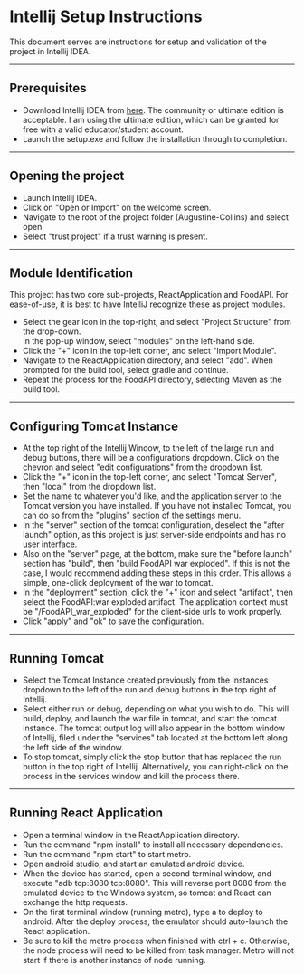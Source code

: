 <h1>Intellij Setup Instructions</h1>
<p>This document serves are instructions for setup and validation of the project in Intellij IDEA.</p>
<hr>

<h2>Prerequisites</h2>
<ul>
    <li>Download Intellij IDEA from <a href="https://www.jetbrains.com/idea/download/">here</a>.  The community or ultimate edition is acceptable.  
        I am using the ultimate edition, which can be granted for free with a valid educator/student account.</li>
    <li>Launch the setup.exe and follow the installation through to completion.</li>
</ul>
<hr>

<h2>Opening the project</h2>
<ul>
    <li>Launch Intellij IDEA.</li>
    <li>Click on "Open or Import" on the welcome screen.</li>
    <li>Navigate to the root of the project folder (Augustine-Collins) and select open.</li>
    <li>Select "trust project" if a trust warning is present.</li>
</ul>
<hr>

<h2>Module Identification</h2>
<p>This project has two core sub-projects, ReactApplication and FoodAPI.  For ease-of-use, it is best to have IntelliJ recognize these as project modules.</p>
<ul>
    <li>Select the gear icon in the top-right, and select "Project Structure" from the drop-down.</li>
    <il>In the pop-up window, select "modules" on the left-hand side.</il>
    <li>Click the "+" icon in the top-left corner, and select "Import Module".</li>
    <li>Navigate to the ReactApplication directory, and select "add".  When prompted for the build tool, select gradle and continue.</li>
    <li>Repeat the process for the FoodAPI directory, selecting Maven as the build tool.</li>
</ul>
<hr>

<h2>Configuring Tomcat Instance</h2>
<ul>
    <li>At the top right of the Intellij Window, to the left of the large run and debug buttons, there will be a configurations dropdown. Click on the chevron and select "edit configurations" from the dropdown list.</li>
    <li>Click the "+" icon in the top-left corner, and select "Tomcat Server", then "local" from the dropdown list.</li>
    <li>Set the name to whatever you'd like, and the application server to the Tomcat version you have installed.  If you have not installed Tomcat, you can do so from the "plugins" section of the settings menu.</li>
    <li>In the "server" section of the tomcat configuration, deselect the "after launch" option, as this project is just server-side endpoints and has no user interface.</li>
    <li>Also on the "server" page, at the bottom, make sure the "before launch" section has "build", then "build FoodAPI war exploded".  If this is not the case, I would recommend adding these steps in this order. 
This allows a simple, one-click deployment of the war to tomcat.</li>
    <li>In the "deployment" section, click the "+" icon and select "artifact", then select the FoodAPI:war exploded artifact. The application context must be "/FoodAPI_war_exploded" for the client-side urls to work properly.</li>
    <li>Click "apply" and "ok" to save the configuration.</li>
</ul>
<hr>

<h2>Running Tomcat</h2>
<ul>
    <li>Select the Tomcat Instance created previously from the Instances dropdown to the left of the run and debug buttons in the top right of Intellij.</li>
    <li>Select either run or debug, depending on what you wish to do.  This will build, deploy, and launch the war file in tomcat, and start the tomcat instance.  The tomcat output log will also appear in the bottom window of 
    Intellij, filed under the "services" tab located at the bottom left along the left side of the window.</li>
    <li>To stop tomcat, simply click the stop button that has replaced the run button in the top right of Intellij.  Alternatively, you can right-click on the process in the services window and kill the process there.</li>
</ul>
<hr>

<h2>Running React Application</h2>
<ul>
    <li>Open a terminal window in the ReactApplication directory.</li>
    <li>Run the command "npm install" to install all necessary dependencies.</li>
    <li>Run the command "npm start" to start metro.</li>
    <li>Open android studio, and start an emulated android device.</li>
    <li>When the device has started, open a second terminal window, and execute "adb tcp:8080 tcp:8080". This will reverse port 8080 from the emulated device to the Windows system, so tomcat and React can exchange the http requests.</li>
    <li>On the first terminal window (running metro), type a to deploy to android.  After the deploy process, the emulator should auto-launch the React application.</li>
    <li>Be sure to kill the metro process when finished with ctrl + c.  Otherwise, the node process will need to be killed from task manager.  Metro will not start if there is another instance of node running.</li>
</ul>